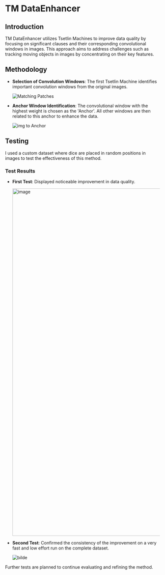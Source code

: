 # TM DataEnhancer

## Introduction
TM DataEnhancer utilizes Tsetlin Machines to improve data quality by focusing on significant clauses and their corresponding convolutional windows in images. This approach aims to address challenges such as tracking moving objects in images by concentrating on their key features.

## Methodology
- **Selection of Convolution Windows**: The first Tsetlin Machine identifies important convolution windows from the original images.

  ![Matching Patches](https://github.com/vHalenka/TM_DataEnhancer/assets/148200081/53542f39-3992-443c-9ae8-3176262b4946)

- **Anchor Window Identification**: The convolutional window with the highest weight is chosen as the 'Anchor'. All other windows are then related to this anchor to enhance the data.

  ![img to Anchor](https://github.com/vHalenka/TM_DataEnhancer/assets/148200081/537abf09-62ed-483d-87d0-c8e6fc5eb3d3)

## Testing
I used a custom dataset where dice are placed in random positions in images to test the effectiveness of this method.

### Test Results
- **First Test**: Displayed noticeable improvement in data quality.

  <img width="1131" alt="image" src="https://github.com/vHalenka/TM_DataEnhancer/assets/148200081/52078f01-26ff-413d-b496-495a6ed36979">

- **Second Test**: Confirmed the consistency of the improvement on a very fast and low effort run on the complete dataset.

  ![bilde](https://github.com/vHalenka/TM_DataEnhancer/assets/148200081/ff8ae0f6-09e6-4348-bf29-2ad81a131872)

Further tests are planned to continue evaluating and refining the method.
